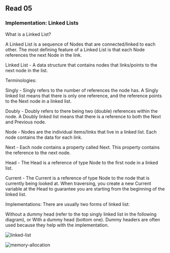 ## Read 05
### Implementation: Linked Lists

What is a Linked List? 

A Linked List is a sequence of Nodes that are connected/linked to each other. The most defining feature of a Linked List is that each Node references the next Node in the link.


Linked List -
A data structure that contains nodes that links/points to the next node in the list.


Terminologies:

Singly - 
Singly refers to the number of references the node has. A Singly linked list means that there is only one reference, and the reference points to the Next node in a linked list.

Doubly - 
Doubly refers to there being two (double) references within the node. A Doubly linked list means that there is a reference to both the Next and Previous node.

Node - 
Nodes are the individual items/links that live in a linked list. Each node contains the data for each link.

Next -
Each node contains a property called Next. This property contains the reference to the next node.

Head -
The Head is a reference of type Node to the first node in a linked list.

Current -
The Current is a reference of type Node to the node that is currently being looked at. When traversing, you create a new Current variable at the Head to guarantee you are starting from the beginning of the linked list.


Implementations: There are usually two forms of linked list:

Without a dummy head (refer to the top singly linked list in the following diagram), or
With a dummy head (bottom one). Dummy headers are often used because they help with the implementation.

![linked-list](https://i.ytimg.com/vi/HNCMqOVj-VA/maxresdefault.jpg)


![memory-allocation](https://medium.com/basecs/whats-a-linked-list-anyway-part-1-d8b7e6508b9d)
